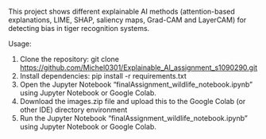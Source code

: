This project shows different explainable AI methods (attention-based explanations, LIME, SHAP, saliency maps, Grad-CAM and LayerCAM) for detecting bias in tiger recognition systems.

Usage:

1. Clone the repository: git clone https://github.com/Michel0301/Explainable_AI_assignment_s1090290.git
2. Install dependencies: pip install -r requirements.txt
3. Open the Jupyter Notebook “finalAssignment_wildlife_notebook.ipynb” using Jupyter Notebook or Google Colab.
4. Download the images.zip file and upload this to the Google Colab (or other IDE) directory environment
5. Run the Jupyter Notebook “finalAssignment_wildlife_notebook.ipynb” using Jupyter Notebook or Google Colab.
